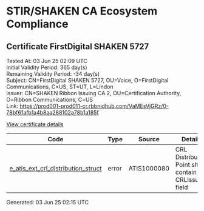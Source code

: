 # STIR/SHAKEN CA Ecosystem Compliance

## Certificate FirstDigital SHAKEN 5727

Tested At: 03 Jun 25 02:09 UTC\
Initial Validity Period: 365 day(s)\
Remaining Validity Period: -34 day(s)\
Subject: CN=FirstDigital SHAKEN 5727, OU=Voice, O=FirstDigital Communications, C=US, ST=UT, L=Lindon\
Issuer: CN=SHAKEN Ribbon Issuing CA 2, OU=Certification Authority, O=Ribbon Communications, C=US\
Link: https://prod001-prod011-cr.rbbnidhub.com/VaMEsVjGRz/0-78bf61afb1a4b8aa288102a78b1a185f

[View certificate details](https://x509.io/?cert=MIIC1DCCAnmgAwIBAgIQeL9hr7GkuKoogQKnixoYXzAKBggqhkjOPQQDAjB0MQswCQYDVQQGEwJVUzEeMBwGA1UEChMVUmliYm9uIENvbW11bmljYXRpb25zMSAwHgYDVQQLExdDZXJ0aWZpY2F0aW9uIEF1dGhvcml0eTEjMCEGA1UEAxMaU0hBS0VOIFJpYmJvbiBJc3N1aW5nIENBIDIwHhcNMjQwNDI5MDUzMDM0WhcNMjUwNDI5MDUzMDMzWjCBhDEPMA0GA1UEBwwGTGluZG9uMQswCQYDVQQIDAJVVDELMAkGA1UEBhMCVVMxJDAiBgNVBAoMG0ZpcnN0RGlnaXRhbCBDb21tdW5pY2F0aW9uczEOMAwGA1UECwwFVm9pY2UxITAfBgNVBAMMGEZpcnN0RGlnaXRhbCBTSEFLRU4gNTcyNzBZMBMGByqGSM49AgEGCCqGSM49AwEHA0IABI3%2FO86fTrrq%2BTAELgp2AB2S0a3qVSkeak7jM7v%2FFFt0fSjhgdpqznf7KOE%2F%2Fjqquk9OXk759qXrZ4i9q0KV3H%2BjgdswgdgwDAYDVR0TAQH%2FBAIwADAOBgNVHQ8BAf8EBAMCB4AwHQYDVR0OBBYEFMS6Pu8mSou7j6JGERNbOe923xm7MBcGA1UdIAQQMA4wDAYKYIZIAYb%2FCQEBBDBHBgNVHR8EQDA%2BMDygOqA4hjZodHRwczovL2F1dGhlbnRpY2F0ZS1hcGkuaWNvbmVjdGl2LmNvbS9kb3dubG9hZC92MS9jcmwwHwYDVR0jBBgwFoAUhx7kl1Kr2JHxZEoJnaafS%2Fdj92swFgYIKwYBBQUHARoECjAIoAYWBDU3MjcwCgYIKoZIzj0EAwIDSQAwRgIhAM81cKYU8B%2Ff1p9eoJmcsBX8tNaou7phxQ54621PpOUEAiEA3A3wq3F485GXuj4T66m1V91I9dNfwH36ExvQHPo62uY%3D)

| Code | Type | Source | Details |
|------|------|--------|---------|
| [e_atis_ext_crl_distribution_struct](../../ISSUES/e_atis_ext_crl_distribution_struct/README.md) | error | ATIS1000080 | CRL Distribution Point shall contain a CRLIssuer field |


Generated: 03 Jun 25 02:15 UTC